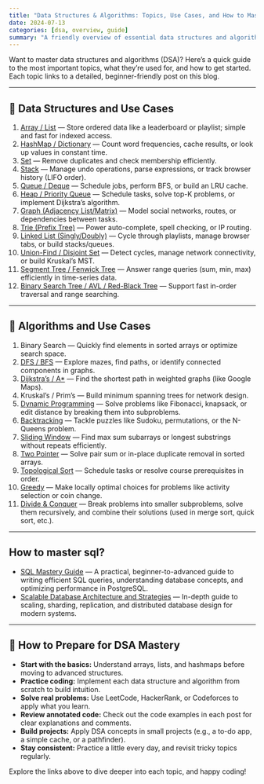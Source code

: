 ```yaml
---
title: "Data Structures & Algorithms: Topics, Use Cases, and How to Master Them"
date: 2024-07-13
categories: [dsa, overview, guide]
summary: "A friendly overview of essential data structures and algorithms, their real-world use cases, and tips for mastering DSA. Includes links to detailed posts for each topic."
---
```


Want to master data structures and algorithms (DSA)? Here’s a quick guide to the most important topics, what they’re used for, and how to get started. Each topic links to a detailed, beginner-friendly post on this blog.

---

## 🧱 Data Structures and Use Cases

1. [Array / List](/arrays-overview/) — Store ordered data like a leaderboard or playlist; simple and fast for indexed access.
2. [HashMap / Dictionary](/hashmap-overview/) — Count word frequencies, cache results, or look up values in constant time.
3. [Set](/set-overview/) — Remove duplicates and check membership efficiently.
4. [Stack](/stack-overview/) — Manage undo operations, parse expressions, or track browser history (LIFO order).
5. [Queue / Deque](/queue-deque-overview/) — Schedule jobs, perform BFS, or build an LRU cache.
6. [Heap / Priority Queue](/heap-priority-queue/) — Schedule tasks, solve top-K problems, or implement Dijkstra’s algorithm.
7. [Graph (Adjacency List/Matrix)](/graph-overview/) — Model social networks, routes, or dependencies between tasks.
8. [Trie (Prefix Tree)](/trie-overview/) — Power auto-complete, spell checking, or IP routing.
9. [Linked List (Singly/Doubly)](/linked-list-overview/) — Cycle through playlists, manage browser tabs, or build stacks/queues.
10. [Union-Find / Disjoint Set](/union-find-overview/) — Detect cycles, manage network connectivity, or build Kruskal’s MST.
11. [Segment Tree / Fenwick Tree](https://proxyroot.com/segment-tree-fenwick/) — Answer range queries (sum, min, max) efficiently in time-series data.
12. [Binary Search Tree / AVL / Red-Black Tree](/bst-overview/) — Support fast in-order traversal and range searching.

---

## 🔁 Algorithms and Use Cases

1. Binary Search — Quickly find elements in sorted arrays or optimize search space.
2. [DFS / BFS](/graph-algorithms/) — Explore mazes, find paths, or identify connected components in graphs.
3. [Dijkstra’s / A*](/dijkstra-shortest-paths/) — Find the shortest path in weighted graphs (like Google Maps).
4. Kruskal’s / Prim’s — Build minimum spanning trees for network design.
5. [Dynamic Programming](/memoization-overview/) — Solve problems like Fibonacci, knapsack, or edit distance by breaking them into subproblems.
6. [Backtracking](/backtracking-recursion-tree/) — Tackle puzzles like Sudoku, permutations, or the N-Queens problem.
7. [Sliding Window](/sliding-window/) — Find max sum subarrays or longest substrings without repeats efficiently.
8. [Two Pointer](/two-pointers/) — Solve pair sum or in-place duplicate removal in sorted arrays.
9. [Topological Sort](/topological-sort/) — Schedule tasks or resolve course prerequisites in order.
10. [Greedy](/greedy-algorithms/) — Make locally optimal choices for problems like activity selection or coin change.
11. [Divide & Conquer](/divide-and-conquer/) — Break problems into smaller subproblems, solve them recursively, and combine their solutions (used in merge sort, quick sort, etc.).

---

## How to master sql?

- [SQL Mastery Guide](/postgresql-sql-mastery/) — A practical, beginner-to-advanced guide to writing efficient SQL queries, understanding database concepts, and optimizing performance in PostgreSQL.
- [Scalable Database Architecture and Strategies](/scalable-database-architecture/) — In-depth guide to scaling, sharding, replication, and distributed database design for modern systems.

---

## 🚀 How to Prepare for DSA Mastery

- **Start with the basics:** Understand arrays, lists, and hashmaps before moving to advanced structures.
- **Practice coding:** Implement each data structure and algorithm from scratch to build intuition.
- **Solve real problems:** Use LeetCode, HackerRank, or Codeforces to apply what you learn.
- **Review annotated code:** Check out the code examples in each post for clear explanations and comments.
- **Build projects:** Apply DSA concepts in small projects (e.g., a to-do app, a simple cache, or a pathfinder).
- **Stay consistent:** Practice a little every day, and revisit tricky topics regularly.

Explore the links above to dive deeper into each topic, and happy coding!